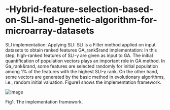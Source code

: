 # -Hybrid-feature-selection-based-on-SLI-and-genetic-algorithm-for-microarray-datasets



SLI implementation:
Applying SLI: SLI is a Filter method applied on input datasets to obtain ranked features 
GA_rank$rand implementation:
In this step, high-ranked features of SLI-γ are given as input to GA. 
The initial quantification of population vectors plays an important role in GA method. In Ga_rank&rand, some features are selected randomly for initial population among 1% of the features with the highest SLI-γ rank. On the other hand, some vectors are generated by the basic method in evolutionary algorithms, i.e., random initial valuation.  Figure1 shows the implementation framework.

 
![image](https://user-images.githubusercontent.com/45941996/169539976-2782cd63-634f-44b2-8203-76dcc33e25de.png)

Fig1. The implementation framework.
